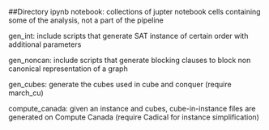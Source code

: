 ##Directory
ipynb notebook: collections of jupter notebook cells containing some of the analysis, not a part of the pipeline

gen_int: include scripts that generate SAT instance of certain order with additional parameters

gen_noncan: include scripts that generate blocking clauses to block non canonical representation of a graph

gen_cubes: generate the cubes used in cube and conquer (require march_cu)

compute_canada: given an instance and cubes, cube-in-instance files are generated on Compute Canada (require Cadical for instance simplification)